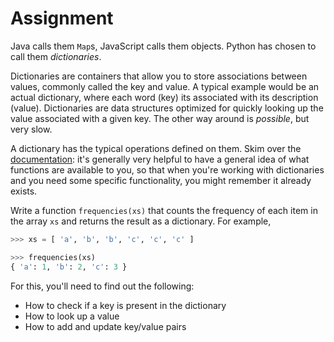 # Assignment

Java calls them `Map`s, JavaScript calls them objects.
Python has chosen to call them *dictionaries*.

Dictionaries are containers that allow you to
store associations between values, commonly called the key and value.
A typical example would be an actual
dictionary, where each word (key)
its associated with its description (value).
Dictionaries are data structures optimized for
quickly looking up the value associated with a given
key. The other way around is *possible*, but very slow.

A dictionary has the typical operations defined
on them. Skim over the [documentation](https://docs.python.org/3/tutorial/datastructures.html#dictionaries):
it's generally very helpful to have a general
idea of what functions are available to you, so
that when you're working with dictionaries and you
need some specific functionality, you might remember it
already exists.

Write a function `frequencies(xs)` that counts the frequency
of each item in the array `xs` and returns the result as a dictionary.
For example,

```python
>>> xs = [ 'a', 'b', 'b', 'c', 'c', 'c' ]

>>> frequencies(xs)
{ 'a': 1, 'b': 2, 'c': 3 }
```

For this, you'll need to find out the following:

* How to check if a key is present in the dictionary
* How to look up a value
* How to add and update key/value pairs
